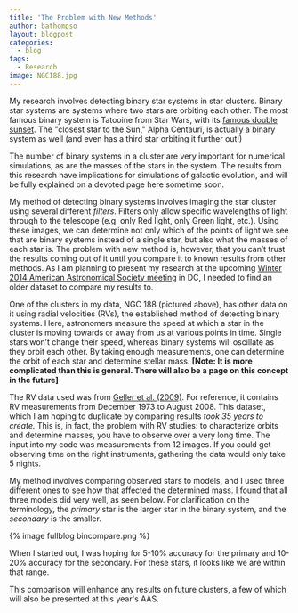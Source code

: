 ```yaml
---
title: 'The Problem with New Methods'
author: bathompso
layout: blogpost
categories:
  - blog
tags:
  - Research
image: NGC188.jpg
---
```


My research involves detecting binary star systems in star clusters. Binary star systems are systems where two stars are orbiting each other. The most famous binary system is Tatooine from Star Wars, with its [famous double sunset](http://thethoughtstash.files.wordpress.com/2011/01/sw_binary_sunset.jpg?w=500&#038;h=281). The "closest star to the Sun," Alpha Centauri, is actually a binary system as well (and even has a third star orbiting it further out!)

The number of binary systems in a cluster are very important for numerical simulations, as are the masses of the stars in the system. The results from this research have implications for simulations of galactic evolution, and will be fully explained on a devoted page here sometime soon.

My method of detecting binary systems involves imaging the star cluster using several different *filters*. Filters only allow specific wavelengths of light through to the telescope (e.g. only Red light, only Green light, etc.). Using these images, we can determine not only which of the points of light we see that are binary systems instead of a single star, but also what the masses of each star is. The problem with new method is, however, that you can&#8217;t trust the results coming out of it until you compare it to known results from other methods. As I am planning to present my research at the upcoming [Winter 2014 American Astronomical Society meeting](http://aas.org/meetings/223rd-aas-meeting-washington-dc) in DC, I needed to find an older dataset to compare my results to.

One of the clusters in my data, NGC 188 (pictured above), has other data on it using radial velocities (RVs), the established method of detecting binary systems. Here, astronomers measure the speed at which a star in the cluster is moving towards or away from us at various points in time. Single stars won&#8217;t change their speed, whereas binary systems will oscillate as they orbit each other. By taking enough measurements, one can determine the orbit of each star and determine stellar mass. **[Note: It is more complicated than this is general. There will also be a page on this concept in the future]**

The RV data used was from [Geller et al. (2009)](http://adsabs.harvard.edu/abs/2009AJ....137.3743G). For reference, it contains RV measurements from December 1973 to August 2008. This dataset, which I am hoping to duplicate by comparing results *took 35 years to create.* This is, in fact, the problem with RV studies: to characterize orbits and determine masses, you have to observe over a very long time. The input into my code was measurements from 12 images. If you could get observing time on the right instruments, gathering the data would only take 5 nights.

My method involves comparing observed stars to models, and I used three different ones to see how that affected the determined mass. I found that all three models did very well, as seen below. For clarification on the terminology, the _primary_ star is the larger star in the binary system, and the _secondary_ is the smaller.

{% image fullblog bincompare.png %}

When I started out, I was hoping for 5-10% accuracy for the primary and 10-20% accuracy for the secondary. For these stars, it looks like we are within that range.

This comparison will enhance any results on future clusters, a few of which will also be presented at this year's AAS.
